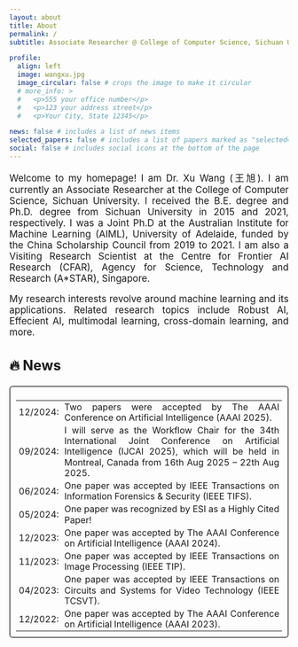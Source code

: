 ```yaml
---
layout: about
title: About
permalink: /
subtitle: Associate Researcher @ College of Computer Science, Sichuan University

profile:
  align: left
  image: wangxu.jpg
  image_circular: false # crops the image to make it circular
  # more_info: >
  #   <p>555 your office number</p>
  #   <p>123 your address street</p>
  #   <p>Your City, State 12345</p>

news: false # includes a list of news items
selected_papers: false # includes a list of papers marked as "selected={true}"
social: false # includes social icons at the bottom of the page
---
```


<div class="boxmine" style="width:100%;">
<p align="justify" style="font-size: 17px;">
Welcome to my homepage! I am Dr. Xu Wang (王旭). I am currently an Associate Researcher at the College of Computer Science, Sichuan University. I received the B.E. degree and Ph.D. degree from Sichuan University in 2015 and 2021, respectively. I was a Joint Ph.D at the Australian Institute for Machine Learning (AIML), University of Adelaide, funded by the China Scholarship Council from 2019 to 2021. I am also a Visiting Research Scientist at the Centre for Frontier AI Research (CFAR), Agency for Science, Technology and Research (A*STAR), Singapore.
</p>

<p align="justify" style="font-size: 17px;">
My research interests revolve around machine learning and its applications. Related research topics include Robust AI, Effecient AI, multimodal learning, cross-domain learning, and more. 
<a href="https://scholar.google.com/citations?user=XTOXhy4AAAAJ&hl=en"></a> 
</p>
</div>

<!-- 🔥 <strong style="font-size: 20px;"> News </strong>
<ul style="text-align: justify; margin: 0; padding: 0;">
    <li>[Dec 2024] Two papers were accepted by The AAAI Conference on Artificial Intelligence (AAAI 2025, CCF-A). Congratulations to Chao and Zi-niu!</li>
    <li>[Sep 2024] I will serve as the Workflow Chair for the 34th International Joint Conference on Artificial Intelligence (IJCAI 2025, CCF-A), which will be held in Montreal, Canada from 16th Aug 2025 – 22th Aug 2025.</li>
    <li>[Jun 2024] One paper was accepted by IEEE Transactions on Information Forensics & Security (IEEE TIFS, CCF-A). Congratulations to Yong!</li>
    <li>[May 2024] One paper was recognized by ESI as a Highly Cited Paper!</li>
    <li>[Dec 2023] One paper was accepted by The AAAI Conference on Artificial Intelligence (AAAI 2024, CCF-A). Congratulations to Hao-ran!</li>
    <li>[Nov 2023] One paper was accepted by IEEE Transactions on Image Processing (IEEE TIP, CCF-A). Congratulations to Peng!</li>
    <li>[Apr 2023] One paper was accepted by IEEE Transactions on Circuits and Systems for Video Technology (IEEE TCSVT, JCR-Q1). Thanks to all coauthors!</li>
    <li>[Dec 2022] One paper was accepted by The AAAI Conference on Artificial Intelligence (AAAI 2023, CCF-A). Thanks to all coauthors!</li>
</ul> -->


<div class="page-header">
  <h2 id="textbook" style="font-size:25px;">🔥 News</h2>
</div>
<p style="margin:10px 0px 0px 0px;"></p>

<div
  class="panel"
  style="padding:8px 10px 4px 10px; border-radius:6px; border-style: solid; border-width:2px; border-color: #666666;"
>
  <div class="media">
    <table
      class="table table-borderless"
      style="width: 100%; text-align: justify; border-spacing: 0; border-collapse: collapse;"
    >
      <tbody>
        <tr>
          <td width="50" style="text-align: justify; padding: 2px 5px; line-height: 1.2;">
            12/2024:
          </td>
          <td style="text-align: justify; padding: 2px 5px; line-height: 1.2;">
            Two papers were accepted by The AAAI Conference on Artificial
            Intelligence (AAAI 2025).
          </td>
        </tr>
        <tr>
          <td width="50" style="text-align: justify; padding: 2px 5px; line-height: 1.2;">
            09/2024:
          </td>
          <td style="text-align: justify; padding: 2px 5px; line-height: 1.2;">
            I will serve as the Workflow Chair for the 34th International Joint
            Conference on Artificial Intelligence (IJCAI 2025), which will be
            held in Montreal, Canada from 16th Aug 2025 – 22th Aug 2025.
          </td>
        </tr>
        <tr>
          <td width="50" style="text-align: justify; padding: 2px 5px; line-height: 1.2;">
            06/2024:
          </td>
          <td style="text-align: justify; padding: 2px 5px; line-height: 1.2;">
            One paper was accepted by IEEE Transactions on Information
            Forensics & Security (IEEE TIFS).
          </td>
        </tr>
        <tr>
          <td width="50" style="text-align: justify; padding: 2px 5px; line-height: 1.2;">
            05/2024:
          </td>
          <td style="text-align: justify; padding: 2px 5px; line-height: 1.2;">
            One paper was recognized by ESI as a Highly Cited Paper!
          </td>
        </tr>
        <tr>
          <td width="50" style="text-align: justify; padding: 2px 5px; line-height: 1.2;">
            12/2023:
          </td>
          <td style="text-align: justify; padding: 2px 5px; line-height: 1.2;">
            One paper was accepted by The AAAI Conference on Artificial
            Intelligence (AAAI 2024).
          </td>
        </tr>
        <tr>
          <td width="50" style="text-align: justify; padding: 2px 5px; line-height: 1.2;">
            11/2023:
          </td>
          <td style="text-align: justify; padding: 2px 5px; line-height: 1.2;">
            One paper was accepted by IEEE Transactions on Image Processing
            (IEEE TIP).
          </td>
        </tr>
        <tr>
          <td width="50" style="text-align: justify; padding: 2px 5px; line-height: 1.2;">
            04/2023:
          </td>
          <td style="text-align: justify; padding: 2px 5px; line-height: 1.2;">
            One paper was accepted by IEEE Transactions on Circuits and Systems
            for Video Technology (IEEE TCSVT).
          </td>
        </tr>
        <tr>
          <td width="60" style="text-align: justify; padding: 2px 5px; line-height: 1.2;">
            12/2022:
          </td>
          <td style="text-align: justify; padding: 2px 5px; line-height: 1.2;">
            One paper was accepted by The AAAI Conference on Artificial
            Intelligence (AAAI 2023).
          </td>
        </tr>
      </tbody>
    </table>
    <p style="margin:-10px 0px 0px 0px;"></p>
  </div>
</div>

